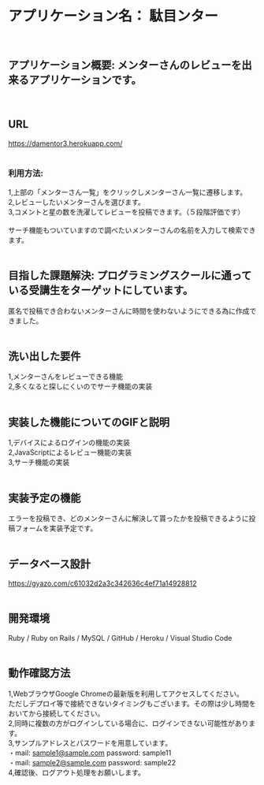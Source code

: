 # アプリケーション名：  駄目ンター<br>
<br>

## アプリケーション概要:  メンターさんのレビューを出来るアプリケーションです。<br>
<br>

## URL<br>
  https://damentor3.herokuapp.com/<br>
<br>

### 利用方法:<br>
  1,上部の「メンターさん一覧」をクリックしメンターさん一覧に遷移します。<br>
  2,レビューしたいメンターさんを選びます。<br>
  3,コメントと星の数を洗濯してレビューを投稿できます。（５段階評価です）<br>
<br>
  サーチ機能もついていますので調べたいメンターさんの名前を入力して検索できます。<br>
<br>
## 目指した課題解決:  プログラミングスクールに通っている受講生をターゲットにしています。<br>
  匿名で投稿でき合わないメンターさんに時間を使わないようにできる為に作成できました。<br>
<br>
## 洗い出した要件<br>
  1,メンターさんをレビューできる機能<br>
  2,多くなると探しにくいのでサーチ機能の実装<br>
<br>

## 実装した機能についてのGIFと説明<br>
  1,デバイスによるログインの機能の実装<br>
  2,JavaScriptによるレビュー機能の実装<br>
  3,サーチ機能の実装<br>
<br>
## 実装予定の機能<br>
 エラーを投稿でき、どのメンターさんに解決して貰ったかを投稿できるように投稿フォームを実装予定です。<br>
<br>

## データベース設計<br>
https://gyazo.com/c61032d2a3c342636c4ef71a14928812<br>
<br>

## 開発環境<br>
Ruby / Ruby on Rails / MySQL / GitHub / Heroku / Visual Studio Code<br>
<br>

## 動作確認方法<br>
1,WebブラウザGoogle Chromeの最新版を利用してアクセスしてください。<br>
ただしデプロイ等で接続できないタイミングもございます。その際は少し時間をおいてから接続してください。<br>
2,同時に複数の方がログインしている場合に、ログインできない可能性があります。<br>
3,サンプルアドレスとパスワードを用意しています。<br>
・mail:  sample1@sample.com  password:  sample11<br>
・mail:  sample2@sample.com  password:  sample22<br>
4,確認後、ログアウト処理をお願いします。